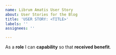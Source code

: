 ```yaml
---
name: Librum Amatis User Story
about: User Stories for the Blog
title: 'USER STORY: <TITLE>'
labels: ''
assignees: ''

---
```


As a **role** I can **capability** so that **received benefit**.
